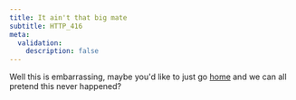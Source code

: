 ```yaml
---
title: It ain't that big mate
subtitle: HTTP_416
meta:
  validation:
    description: false
---
```


Well this is embarrassing, maybe you'd like to just go [home](/) and we can all pretend
this never happened?
